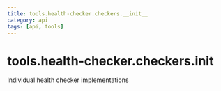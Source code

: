 ```yaml
---
title: tools.health-checker.checkers.__init__
category: api
tags: [api, tools]
---
```


# tools.health-checker.checkers.__init__

Individual health checker implementations

